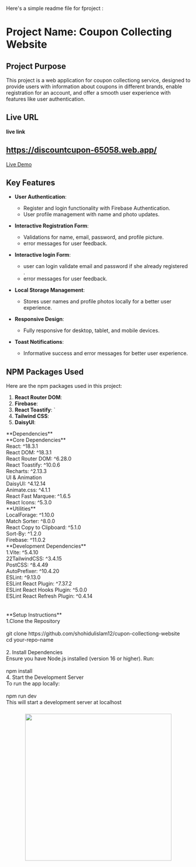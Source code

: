 


###
Here's a simple readme file for fproject :

# **Project Name: Coupon Collecting  Website**

## **Project Purpose**
This project is a web application for coupon collectiong  service, designed to provide users with information about coupons in different brands, enable registration for an account, and offer a smooth user experience with features like user authentication.

## **Live URL** 
**live link**
## https://discountcupon-65058.web.app/ #
[Live Demo](https://discountcupon-65058.web.app/)  
  
## **Key Features**
- **User Authentication**: 
  - Register and login functionality with Firebase Authentication.
  - User profile management with name and photo updates.

- **Interactive Registration Form**:
  - Validations for name, email, password, and profile picture.
  -  error messages for user feedback.
- **Interactive login  Form**:
  - user can login validate email and password if she already registered .
  -  error messages for user feedback.

- **Local Storage Management**:
  - Stores user names and profile photos locally for a better user experience.

- **Responsive Design**:
  - Fully responsive for desktop, tablet, and mobile devices.

- **Toast Notifications**:
  - Informative success and error messages for better user experience.
## **NPM Packages Used**
Here are the  npm packages used in this project:

1. **React Router DOM**:  
2. **Firebase**:  
3. **React Toastify**:  `
4. **Tailwind CSS**:  
5. **DaisyUI**:

<p align="left">**Dependencies**<br>   **Core Dependencies**<br>   React: ^18.3.1<br>   React DOM: ^18.3.1<br>   React Router DOM: ^6.28.0<br>   React Toastify: ^10.0.6<br>   Recharts: ^2.13.3<br>   UI & Animation<br>   DaisyUI: ^4.12.14<br>   Animate.css: ^4.1.1<br>   React Fast Marquee: ^1.6.5<br>   React Icons: ^5.3.0<br>   **Utilities**<br>   LocalForage: ^1.10.0<br>   Match Sorter: ^8.0.0<br>   React Copy to Clipboard: ^5.1.0<br>   Sort-By: ^1.2.0<br>   Firebase: ^11.0.2<br>   **Development Dependencies**<br>   1.Vite: ^5.4.10<br>  22TailwindCSS: ^3.4.15<br>   PostCSS: ^8.4.49<br>   AutoPrefixer: ^10.4.20<br>   ESLint: ^9.13.0<br>   ESLint React Plugin: ^7.37.2<br>   ESLint React Hooks Plugin: ^5.0.0<br>   ESLint React Refresh Plugin: ^0.4.14<br><br><br>   **Setup Instructions**<br>1.Clone the Repository<br>   <br>git clone https://github.com/shohidulislam12/cupon-collectiong-website<br>cd your-repo-name  <br><br>2. Install Dependencies<br>Ensure you have Node.js installed (version 16 or higher). Run:<br><br>npm install  <br>4. Start the Development Server<br>To run the app locally:<br><br>npm run dev  <br>This will start a development server at localhost</p>

###

<div align="center">
  <img height="400" src="https://i.ibb.co.com/y8LsCHV/Screenshot-2025-01-04-223758.png"  />
</div>

